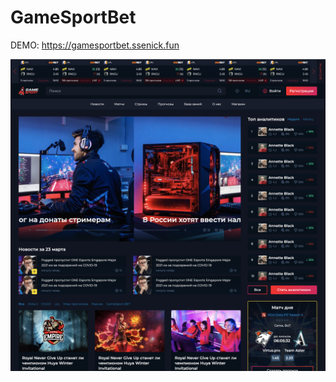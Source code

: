# GameSportBet


DEMO: https://gamesportbet.ssenick.fun

![Screenshot](https://github.com/ssenick/GameSportBet/blob/main/greenshopImage.png)
